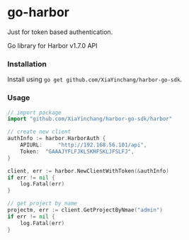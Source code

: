# go-harbor

Just for token based authentication.

Go library for Harbor v1.7.0 API

### Installation

Install using `go get github.com/XiaYinchang/harbor-go-sdk`.

### Usage

```go
// import package
import "github.com/XiaYinchang/harbor-go-sdk/harbor"

// create new client
authInfo := harbor.HarborAuth {
    APIURL:     "http://192.168.56.101/api",
	Token:  "GAAAJYFLFJKLSKHFSKLJFSLFJ",
}

client, err := harbor.NewClientWithToken(&authInfo)
if err != nil {
    log.Fatal(err)
}

// get project by name
projectm, err := client.GetProjectByNmae("admin")
if err != nil {
    log.Fatal(err)
}

```
